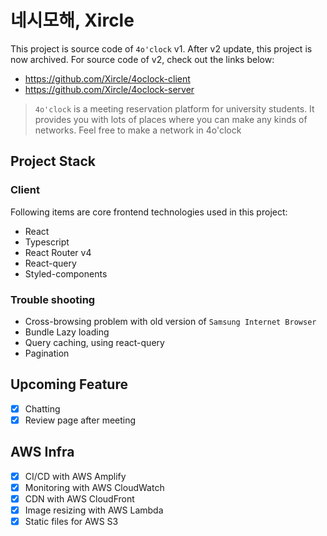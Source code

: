 # 네시모해, Xircle

This project is source code of `4o'clock` v1. After v2 update, this project is now archived. For source code of v2, check out the links below:

- https://github.com/Xircle/4oclock-client
- https://github.com/Xircle/4oclock-server

> `4o'clock` is a meeting reservation platform for university students. It provides you with lots of places where you can make any kinds of networks. Feel free to make a network in 4o'clock

## Project Stack

### Client

Following items are core frontend technologies used in this project:

- React
- Typescript
- React Router v4
- React-query
- Styled-components

### Trouble shooting

- Cross-browsing problem with old version of `Samsung Internet Browser`
- Bundle Lazy loading
- Query caching, using react-query
- Pagination

## Upcoming Feature

- [x] Chatting
- [x] Review page after meeting

## AWS Infra

- [x] CI/CD with AWS Amplify
- [x] Monitoring with AWS CloudWatch
- [x] CDN with AWS CloudFront
- [x] Image resizing with AWS Lambda
- [x] Static files for AWS S3
